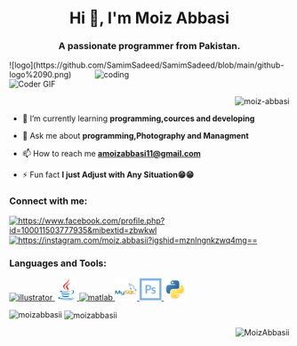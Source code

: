 
<h1 align="center">Hi 👋, I'm Moiz Abbasi</h1>
<h3 align="center">A passionate programmer from Pakistan.</h3>
![logo](https://github.com/SamimSadeed/SamimSadeed/blob/main/github-logo%2090.png)

<img align="right" align="right" alt="coding" width="350" src="https://avatars.githubusercontent.com/u/19213393?v=4">



<img alt="Coder GIF" height=250 width=350 src="https://cdn.dribbble.com/users/730703/screenshots/6581243/avento.gif" />
<br>


<p align="right"> <img src="https://komarev.com/ghpvc/?username=moiz-abbasi&label=Profile%20views&color=0e75b6&style=flat" alt="moiz-abbasi" /> </p>


- 🌱 I’m currently learning **programming,cources and developing**

- 💬 Ask me about **programming,Photography and Managment**

- 📫 How to reach me **amoizabbasi11@gmail.com**

- ⚡ Fun fact **I just Adjust with Any Situation😁😁**

<h3 align="left">Connect with me:</h3>
<p align="left">
<a href="https://fb.com/https://www.facebook.com/profile.php?id=100011503777935&mibextid=zbwkwl" target="blank"><img align="center" src="https://raw.githubusercontent.com/rahuldkjain/github-profile-readme-generator/master/src/images/icons/Social/facebook.svg" alt="https://www.facebook.com/profile.php?id=100011503777935&mibextid=zbwkwl" height="30" width="40" /></a>
<a href="https://instagram.com/https://instagram.com/moiz.abbasii?igshid=mznlngnkzwq4mg==" target="blank"><img align="center" src="https://raw.githubusercontent.com/rahuldkjain/github-profile-readme-generator/master/src/images/icons/Social/instagram.svg" alt="https://instagram.com/moiz.abbasii?igshid=mznlngnkzwq4mg==" height="30" width="40" /></a>
</p>

<h3 align="left">Languages and Tools:</h3>
<p align="left"> <a href="https://www.adobe.com/in/products/illustrator.html" target="_blank" rel="noreferrer"> <img src="https://www.vectorlogo.zone/logos/adobe_illustrator/adobe_illustrator-icon.svg" alt="illustrator" width="40" height="40"/> </a> <a href="https://www.java.com" target="_blank" rel="noreferrer"> <img src="https://raw.githubusercontent.com/devicons/devicon/master/icons/java/java-original.svg" alt="java" width="40" height="40"/> </a> <a href="https://www.mathworks.com/" target="_blank" rel="noreferrer"> <img src="https://upload.wikimedia.org/wikipedia/commons/2/21/Matlab_Logo.png" alt="matlab" width="40" height="40"/> </a> <a href="https://www.mysql.com/" target="_blank" rel="noreferrer"> <img src="https://raw.githubusercontent.com/devicons/devicon/master/icons/mysql/mysql-original-wordmark.svg" alt="mysql" width="40" height="40"/> </a> <a href="https://www.photoshop.com/en" target="_blank" rel="noreferrer"> <img src="https://raw.githubusercontent.com/devicons/devicon/master/icons/photoshop/photoshop-line.svg" alt="photoshop" width="40" height="40"/> </a> <a href="https://www.python.org" target="_blank" rel="noreferrer"> <img src="https://raw.githubusercontent.com/devicons/devicon/master/icons/python/python-original.svg" alt="python" width="40" height="40"/> </a> </p>

<p><img align="left" src="https://github-readme-stats.vercel.app/api/top-langs?username=moizabbasii&show_icons=true&locale=en&layout=compact" alt="moizabbasii" /></p>
<p>&nbsp;<img align="center" src="https://github-readme-stats.vercel.app/api?username=moizabbasii&show_icons=true&locale=en" alt="moizabbasii" /></p>
<p><img align="right" src="https://github-readme-streak-stats.herokuapp.com/?user=MoizAbbasii&" alt="MoizAbbasii" /></p>
